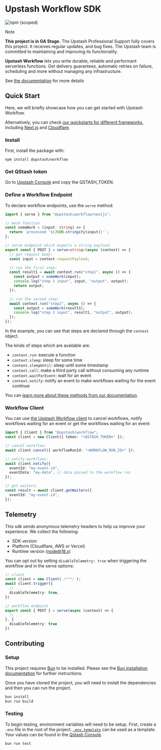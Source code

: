 # Upstash Workflow SDK

![npm (scoped)](https://img.shields.io/npm/v/@upstash/workflow)

> [!NOTE]  
> **This project is in GA Stage.**
> The Upstash Professional Support fully covers this project. It receives regular updates, and bug fixes.
> The Upstash team is committed to maintaining and improving its functionality.

**Upstash Workflow** lets you write durable, reliable and performant serverless functions. Get delivery guarantees, automatic retries on failure, scheduling and more without managing any infrastructure.

See [the documentation](https://upstash.com/docs/workflow/getstarted) for more details

## Quick Start

Here, we will briefly showcase how you can get started with Upstash Workflow.

Alternatively, you can check [our quickstarts for different frameworks](https://upstash.com/docs/workflow/quickstarts/platforms), including [Next.js](https://upstash.com/docs/qstash/workflow/quickstarts/vercel-nextjs) and [Cloudflare](https://upstash.com/docs/workflow/quickstarts/cloudflare-workers).

### Install

First, install the package with:

```
npm install @upstash/workflow
```

### Get QStash token

Go to [Upstash Console](https://console.upstash.com/qstash) and copy the QSTASH_TOKEN.

### Define a Workflow Endpoint

To declare workflow endpoints, use the `serve` method:

```ts
import { serve } from "@upstash/workflow/nextjs";

// mock function
const someWork = (input: string) => {
  return `processed '${JSON.stringify(input)}'`;
};

// serve endpoint which expects a string payload:
export const { POST } = serve<string>(async (context) => {
  // get request body:
  const input = context.requestPayload;

  // run the first step:
  const result1 = await context.run("step1", async () => {
    const output = someWork(input);
    console.log("step 1 input", input, "output", output);
    return output;
  });

  // run the second step:
  await context.run("step2", async () => {
    const output = someWork(result1);
    console.log("step 2 input", result1, "output", output);
  });
});
```

In the example, you can see that steps are declared through the `context` object.

The kinds of steps which are available are:

- `context.run`: execute a function
- `context.sleep`: sleep for some time
- `context.sleepUntil`: sleep until some timestamp
- `context.call`: make a third party call without consuming any runtime
- `context.waitForEvent`: wait for an event
- `context.notify`: notify an event to make workflows waiting for the event continue

You can [learn more about these methods from our documentation](https://upstash.com/docs/workflow/basics/context).

### Workflow Client

You can use [the Upstash Workflow client](https://upstash.com/docs/workflow/basics/client) to cancel workflows, notify workflows
waiting for an event or get the workflows waiting for an event:

```ts
import { Client } from "@upstash/workflow";
const client = new Client({ token: "<QSTASH_TOKEN>" });

// cancel workflow:
await client.cancel({ workflowRunId: "<WORKFLOW_RUN_ID>" });

// notify workflows:
await client.notify({
  eventId: "my-event-id",
  eventData: "my-data", // data passed to the workflow run
});

// get waiters:
const result = await client.getWaiters({
  eventId: "my-event-id",
});
```

## Telemetry

This sdk sends anonymous telemetry headers to help us improve your experience.
We collect the following:

- SDK version
- Platform (Cloudflare, AWS or Vercel)
- Runtime version (node@18.x)

You can opt out by setting `disableTelemetry: true` when triggering the workflow and in the serve options:

```ts
// client
const client = new Client( /***/ );
await client.trigger({
  // ...
  disableTelemetry: true,
})

// workflow endpoint
export const { POST } = serve(async (context) => {
  // ...
}, {
  disableTelemetry: true
})
```

## Contributing

### Setup

This project requires [Bun](https://bun.sh/) to be installed. Please see the [Bun installation documentation](https://bun.sh/docs/installation) for further instructions.

Once you have cloned the project, you will need to install the dependencies and then you can run the project.

```sh
bun install
bun run build
```

### Testing

To begin testing, environment variables will need to be setup. First, create a `.env` file in the root of the project. [`.env.template`](/.env.template) can be used as a template. Your values can be found in the [Qstash Console](https://console.upstash.com/qstash).

```sh
bun run test
```
